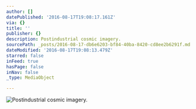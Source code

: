 ```yaml
---
author: []
datePublished: '2016-08-17T19:08:17.161Z'
via: {}
title: ''
publisher: {}
description: Postindustrial cosmic imagery.
sourcePath: _posts/2016-08-17-db6e6203-bf84-40ba-8420-cd8ee2b6291f.md
dateModified: '2016-08-17T19:08:13.479Z'
starred: false
inFeed: true
hasPage: false
inNav: false
_type: MediaObject

---
```

![Postindustrial cosmic imagery.](https://the-grid-user-content.s3-us-west-2.amazonaws.com/4ef75018-f2e6-4f5c-93eb-a2f0b1c53984.jpg)